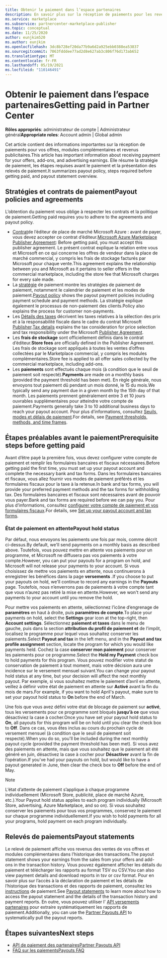 ```yaml
---
title: Obtenir le paiement dans l’espace partenaires
description: En savoir plus sur la réception de paiements pour les revenus en tant que partenaire Microsoft, par exemple via les offres de la place de marché commercial, les programmes d’incentives et le programme fournisseur de solutions Cloud. Comprend la stratégie de paiement, l’état de retenue au paiement et les instructions de paiement.
ms.service: marketplace
ms.subservice: partnercenter-marketplace-publisher
ms.topic: conceptual
ms.date: 11/25/2020
author: eunjkim520
ms.author: eunjkim
ms.openlocfilehash: 3dc8b728ef20da77b9a6d2a925ebb0388ea53837
ms.sourcegitcommit: 7063fdddee77ad2d8e627ab3c806f76d173ab652
ms.translationtype: MT
ms.contentlocale: fr-FR
ms.lasthandoff: 05/19/2021
ms.locfileid: "110146491"
---
```

# <a name="getting-paid-in-partner-center"></a><span data-ttu-id="1a76e-104">Obtenir le paiement dans l’espace partenaires</span><span class="sxs-lookup"><span data-stu-id="1a76e-104">Getting paid in Partner Center</span></span>

<span data-ttu-id="1a76e-105">**Rôles appropriés**: administrateur de compte | Administrateur général</span><span class="sxs-lookup"><span data-stu-id="1a76e-105">**Appropriate roles**: Account admin | Global admin</span></span>

<span data-ttu-id="1a76e-106">Cet article contient des informations importantes sur la réception de paiements pour vos offres, modules complémentaires et revenus publicitaires.</span><span class="sxs-lookup"><span data-stu-id="1a76e-106">This article has important information about receiving payment for your offers, add-ons, and advertising earnings.</span></span> <span data-ttu-id="1a76e-107">Elle résume la stratégie de paiement, les étapes requises avant le paiement et la présentation des relevés de paiement.</span><span class="sxs-lookup"><span data-stu-id="1a76e-107">It summarizes payout policy, steps required before getting paid, and payout statement overview.</span></span>

## <a name="payout-policies-and-agreements"></a><span data-ttu-id="1a76e-108">Stratégies et contrats de paiement</span><span class="sxs-lookup"><span data-stu-id="1a76e-108">Payout policies and agreements</span></span>

<span data-ttu-id="1a76e-109">L’obtention du paiement vous oblige à respecter les contrats et la politique de paiement.</span><span class="sxs-lookup"><span data-stu-id="1a76e-109">Getting paid requires you to adhere to the agreements and payout policy.</span></span>

- <span data-ttu-id="1a76e-110">[Contrat](/legal/marketplace/msft-publisher-agreement)de l’éditeur de place de marché Microsoft Azure : avant de payer, vous devez accepter ce contrat d’éditeur.</span><span class="sxs-lookup"><span data-stu-id="1a76e-110">[Microsoft Azure Marketplace Publisher Agreement](/legal/marketplace/msft-publisher-agreement):  Before getting paid, you must accept this publisher agreement.</span></span> <span data-ttu-id="1a76e-111">Le présent contrat explique la relation entre vous et Microsoft en ce qui concerne les offres de vendeur dans la place de marché commercial, y compris les frais de stockage facturés par Microsoft pour chaque vente.</span><span class="sxs-lookup"><span data-stu-id="1a76e-111">This agreement explains the relationship between you and Microsoft as it pertains to seller offers in the commercial marketplace, including the store fee that Microsoft charges for every sale made.</span></span>
- <span data-ttu-id="1a76e-112">La [stratégie](payout-policy-details.md) de paiement montre les stratégies de paiement de paiement, notamment le calendrier de paiement et les modes de paiement.</span><span class="sxs-lookup"><span data-stu-id="1a76e-112">[Payout policy](payout-policy-details.md) shows the payout payment policies including payment schedule and payment methods.</span></span> <span data-ttu-id="1a76e-113">La stratégie explique également le processus de non-paiement des clients.</span><span class="sxs-lookup"><span data-stu-id="1a76e-113">Policy also explains the process for customer non-payments.</span></span>
- <span data-ttu-id="1a76e-114">Les [Détails des taxes](tax-details-marketplace.md) décrivent les taxes relatives à la sélection des prix et à la responsabilité fiscale dans le cadre du contrat Microsoft [Publisher](/legal/marketplace/msft-publisher-agreement).</span><span class="sxs-lookup"><span data-stu-id="1a76e-114">[Tax details](tax-details-marketplace.md) explains the tax consideration for price selection and tax responsibility under the Microsoft [Publisher Agreement](/legal/marketplace/msft-publisher-agreement).</span></span>
- <span data-ttu-id="1a76e-115">Les **frais de stockage** sont officiellement définis dans le contrat d’éditeur.</span><span class="sxs-lookup"><span data-stu-id="1a76e-115">**Store fees** are officially defined in the Publisher Agreement.</span></span> <span data-ttu-id="1a76e-116">Les frais de stockage sont appliqués à toutes les ventes d’offres collectées par le Marketplace commercial, y compris les modules complémentaires.</span><span class="sxs-lookup"><span data-stu-id="1a76e-116">Store fee is applied to all offer sales collected by the commercial marketplace, including add-ons.</span></span>
- <span data-ttu-id="1a76e-117">Les **paiements** sont effectués chaque mois (à condition que le seuil de paiement soit respecté).</span><span class="sxs-lookup"><span data-stu-id="1a76e-117">**Payments** are made on a monthly basis (provided the payment threshold has been met).</span></span> <span data-ttu-id="1a76e-118">En règle générale, nous envoyons tout paiement dû pendant un mois donné, le 15 du mois.</span><span class="sxs-lookup"><span data-stu-id="1a76e-118">We typically send any payment due in a given month by the 15th day of that month.</span></span> <span data-ttu-id="1a76e-119">Les paiements prennent généralement entre 3 et 10 jours ouvrables supplémentaires pour atteindre votre compte de paiement.</span><span class="sxs-lookup"><span data-stu-id="1a76e-119">Payments generally take 3 to 10 additional business days to reach your payout account.</span></span> <span data-ttu-id="1a76e-120">Pour plus d’informations, consultez [Seuils, modes et délais de paiement](payment-thresholds-methods-timeframes.md).</span><span class="sxs-lookup"><span data-stu-id="1a76e-120">For details, see [Payment thresholds, methods, and time frames](payment-thresholds-methods-timeframes.md).</span></span>

## <a name="prerequisite-steps-before-getting-paid"></a><span data-ttu-id="1a76e-121">Étapes préalables avant le paiement</span><span class="sxs-lookup"><span data-stu-id="1a76e-121">Prerequisite steps before getting paid</span></span>

<span data-ttu-id="1a76e-122">Avant d’être payé la première fois, vous devez configurer votre compte de paiement et remplir les formulaires bancaires et fiscaux nécessaires.</span><span class="sxs-lookup"><span data-stu-id="1a76e-122">Before getting paid the first time, you must set up your payout account and complete the necessary bank and tax forms.</span></span> <span data-ttu-id="1a76e-123">Dans les formulaires bancaires et fiscaux, vous allez fournir vos modes de paiement préférés et les formulaires fiscaux pour la taxe à la retenue.</span><span class="sxs-lookup"><span data-stu-id="1a76e-123">In bank and tax forms, you will provide your preferred payment methods and the tax forms for withholding tax.</span></span> <span data-ttu-id="1a76e-124">Des formulaires bancaires et fiscaux sont nécessaires avant de pouvoir vous payer.</span><span class="sxs-lookup"><span data-stu-id="1a76e-124">Bank and tax forms are required before we can pay you.</span></span> <span data-ttu-id="1a76e-125">Pour plus d’informations, consultez [configurer votre compte de paiement et vos formulaires fiscaux](set-up-your-payout-account.md).</span><span class="sxs-lookup"><span data-stu-id="1a76e-125">For details, see [Set up your payout account and tax forms](set-up-your-payout-account.md).</span></span>

### <a name="payout-hold-status"></a><span data-ttu-id="1a76e-126">État de paiement en attente</span><span class="sxs-lookup"><span data-stu-id="1a76e-126">Payout hold status</span></span>

<span data-ttu-id="1a76e-127">Par défaut, nous envoyons les paiements une fois par mois, comme décrit ci-dessus.</span><span class="sxs-lookup"><span data-stu-id="1a76e-127">By default, we'll send payments on a monthly basis as described above.</span></span> <span data-ttu-id="1a76e-128">Toutefois, vous pouvez mettre en attente vos paiements pour un programme, et Microsoft ne diffusera pas vos paiements à votre compte.</span><span class="sxs-lookup"><span data-stu-id="1a76e-128">However, you can put your payouts for a program on hold, and Microsoft will not release your payments to your account.</span></span> <span data-ttu-id="1a76e-129">Si vous choisissez de mettre vos paiements en attente, nous continuerons à enregistrer les bénéfices dans la page **versements** .</span><span class="sxs-lookup"><span data-stu-id="1a76e-129">If you choose to put your payouts on hold, we'll continue to record any earnings in the **Payouts** page.</span></span> <span data-ttu-id="1a76e-130">Toutefois, nous n’enverrons pas de paiements à votre compte tant que vous n’aurez pas retiré la mise en attente.</span><span class="sxs-lookup"><span data-stu-id="1a76e-130">However, we won't send any payments to your account until you remove the hold.</span></span>

<span data-ttu-id="1a76e-131">Pour mettre vos paiements en attente, sélectionnez l’icône d’engrenage de **paramètres** en haut à droite, puis **paramètres de compte**.</span><span class="sxs-lookup"><span data-stu-id="1a76e-131">To place your payments on hold, select the **Settings** gear icon at the top-right, then **Account settings**.</span></span> <span data-ttu-id="1a76e-132">Sélectionnez **paiement et taxes** dans le menu de gauche, puis dans la section **attribution du profil de paiement et** de l’impôt, localisez le programme pour lequel vous souhaitez conserver les paiements.</span><span class="sxs-lookup"><span data-stu-id="1a76e-132">Select **Payout and tax** in the left menu, and in the **Payout and tax profile assignment** section, locate the program for which you would like payments held.</span></span> <span data-ttu-id="1a76e-133">Cochez la case **conserver mon paiement** pour conserver les paiements pour ce programme.</span><span class="sxs-lookup"><span data-stu-id="1a76e-133">Select the **Hold my Payment** check box to hold payments for this program.</span></span> <span data-ttu-id="1a76e-134">Vous pouvez modifier votre statut de conservation de paiement à tout moment, mais votre décision aura une incidence sur le versement mensuel suivant.</span><span class="sxs-lookup"><span data-stu-id="1a76e-134">You can change your payout hold status at any time, but your decision will affect the next monthly payout.</span></span> <span data-ttu-id="1a76e-135">Par exemple, si vous souhaitez mettre le paiement d’avril en attente, veillez à définir votre état de paiement en attente sur **Activé** avant la fin du mois de mars.</span><span class="sxs-lookup"><span data-stu-id="1a76e-135">For example, if you want to hold April's payout, make sure to set your payout hold status to **On** before the end of March.</span></span>

<span data-ttu-id="1a76e-136">Une fois que vous avez défini votre état de blocage de paiement sur **activé**, tous les versements pour ce programme sont bloqués **jusqu’à ce** que vous désactiviez la case à cocher.</span><span class="sxs-lookup"><span data-stu-id="1a76e-136">Once you have set your payout hold status to **On**, all payouts for this program will be on hold until you clear the check box to **Off**.</span></span> <span data-ttu-id="1a76e-137">Dans ce cas, vous êtes inclus au cours du prochain cycle de versement mensuel (à condition que le seuil de paiement soit respecté).</span><span class="sxs-lookup"><span data-stu-id="1a76e-137">When you do so, you'll be included during the next monthly payout cycle (provided the payment threshold has been met).</span></span> <span data-ttu-id="1a76e-138">Si vous avez des paiements en attente, mais que vous souhaitez que le paiement ait été généré en juin, désactivez la case à cocher pour **Désactiver** avant la fin de l’opération.</span><span class="sxs-lookup"><span data-stu-id="1a76e-138">If you've had your payouts on hold, but would like to have a payout generated in June, then clear the check box to **Off** before the end of May.</span></span>

>[!Note]
> <span data-ttu-id="1a76e-139">L’état d’attente de paiement s’applique à chaque programme individuellement (Microsoft Store, publicité, place de marché Azure, etc.).</span><span class="sxs-lookup"><span data-stu-id="1a76e-139">Your Payout hold status applies to each program individually (Microsoft Store, advertising, Azure Marketplace, and so on).</span></span> <span data-ttu-id="1a76e-140">Si vous souhaitez conserver les paiements pour tous vos programmes, conservez le paiement sur chaque programme individuellement.</span><span class="sxs-lookup"><span data-stu-id="1a76e-140">If you wish to hold payments for all your programs, hold payment on each program individually.</span></span>

## <a name="payout-statements"></a><span data-ttu-id="1a76e-141">Relevés de paiements</span><span class="sxs-lookup"><span data-stu-id="1a76e-141">Payout statements</span></span>

<span data-ttu-id="1a76e-142">Le relevé de paiement affiche vos revenus des ventes de vos offres et modules complémentaires dans l’historique des transactions.</span><span class="sxs-lookup"><span data-stu-id="1a76e-142">The payout statement shows your earnings from the sales from your offers and add-ons in the transaction history.</span></span> <span data-ttu-id="1a76e-143">Vous pouvez également afficher les détails du paiement et télécharger les rapports au format TSV ou CSV.</span><span class="sxs-lookup"><span data-stu-id="1a76e-143">You can also view payment details and download reports in tsv or csv format.</span></span> <span data-ttu-id="1a76e-144">Pour en savoir plus sur l’accès à la déclaration de paiement et les détails de l’historique des transactions et des rapports de paiement, consultez les [instructions](payout-statement.md) de paiement.</span><span class="sxs-lookup"><span data-stu-id="1a76e-144">See [Payout statements](payout-statement.md) to learn more about how to access the payout statement and the details of the transaction history and payment reports.</span></span> <span data-ttu-id="1a76e-145">En outre, vous pouvez utiliser l' [API versements partenaires](https://apidocs.microsoft.com/services/partnerpayouts) pour extraire systématiquement les rapports de paiement.</span><span class="sxs-lookup"><span data-stu-id="1a76e-145">Additionally, you can use the [Partner Payouts API](https://apidocs.microsoft.com/services/partnerpayouts) to systematically pull the payout reports.</span></span>

## <a name="next-steps"></a><span data-ttu-id="1a76e-146">Étapes suivantes</span><span class="sxs-lookup"><span data-stu-id="1a76e-146">Next steps</span></span>

- [<span data-ttu-id="1a76e-147">API de paiement des partenaires</span><span class="sxs-lookup"><span data-stu-id="1a76e-147">Partner Payouts API</span></span>](https://apidocs.microsoft.com/services/partnerpayouts)
- [<span data-ttu-id="1a76e-148">FAQ sur les paiements</span><span class="sxs-lookup"><span data-stu-id="1a76e-148">Payouts FAQ</span></span>](payout-faq.md)